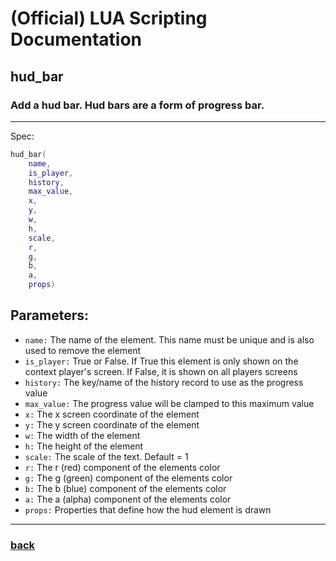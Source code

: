 
# (Official) LUA Scripting Documentation

## hud_bar

### Add a hud bar. Hud bars are a form of progress bar.
___
Spec:
```lua
hud_bar(
	name,
	is_player,
	history,
	max_value,
	x,
	y,
	w,
	h,
	scale,
	r,
	g,
	b,
	a,
	props)
```
## Parameters:
- `name:` The name of the element. This name must be unique and is also used to remove the element
- `is_player:` True or False. If True this element is only shown on the context player's screen. If False, it is shown on all players screens
- `history:` The key/name of the history record to use as the progress value
- `max_value:` The progress value will be clamped to this maximum value
- `x:` The x screen coordinate of the element
- `y:` The y screen coordinate of the element
- `w:` The width of the element
- `h:` The height of the element
- `scale:` The scale of the text. Default = 1
- `r:` The r (red) component of the elements color
- `g:` The g (green) component of the elements color
- `b:` The b (blue) component of the elements color
- `a:` The a (alpha) component of the elements color
- `props:` Properties that define how the hud element is drawn

___
### [back](../hud)
